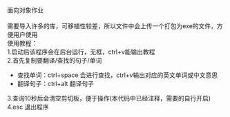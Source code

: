 面向对象作业<br><br>
需要导入许多的库，可移植性较差，所以文件中会上传一个打包为exe的文件，方便用户使用<br>
使用教程：<br>
1.启动后该程序会在后台运行，无框，ctrl+v能输出教程<br>
2.首先复制要翻译/查找的句子/单词
 - 查找单词：ctrl+space 会进行查找，ctrl+v输出对应的英文单词或中文意思
 - 翻译句子：ctrl+alt 翻译句子

3.查询10秒后会清空剪切板，便于操作(本代码中已经注释，需要的自行开启)<br>
4.esc 退出程序
